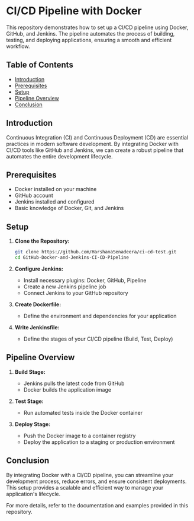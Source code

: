 # CI/CD Pipeline with Docker

This repository demonstrates how to set up a CI/CD pipeline using Docker, GitHub, and Jenkins. The pipeline automates the process of building, testing, and deploying applications, ensuring a smooth and efficient workflow.

## Table of Contents
- [Introduction](#introduction)
- [Prerequisites](#prerequisites)
- [Setup](#setup)
- [Pipeline Overview](#pipeline-overview)
- [Conclusion](#conclusion)

## Introduction
Continuous Integration (CI) and Continuous Deployment (CD) are essential practices in modern software development. By integrating Docker with CI/CD tools like GitHub and Jenkins, we can create a robust pipeline that automates the entire development lifecycle.

## Prerequisites
- Docker installed on your machine
- GitHub account
- Jenkins installed and configured
- Basic knowledge of Docker, Git, and Jenkins

## Setup
1. **Clone the Repository:**
   ```sh
   git clone https://github.com/HarshanaSenadeera/ci-cd-test.git
   cd GitHub-Docker-and-Jenkins-CI-CD-Pipeline
   ```

2. **Configure Jenkins:**
   - Install necessary plugins: Docker, GitHub, Pipeline
   - Create a new Jenkins pipeline job
   - Connect Jenkins to your GitHub repository

3. **Create Dockerfile:**
   - Define the environment and dependencies for your application

4. **Write Jenkinsfile:**
   - Define the stages of your CI/CD pipeline (Build, Test, Deploy)

## Pipeline Overview
1. **Build Stage:**
   - Jenkins pulls the latest code from GitHub
   - Docker builds the application image

2. **Test Stage:**
   - Run automated tests inside the Docker container

3. **Deploy Stage:**
   - Push the Docker image to a container registry
   - Deploy the application to a staging or production environment

## Conclusion
By integrating Docker with a CI/CD pipeline, you can streamline your development process, reduce errors, and ensure consistent deployments. This setup provides a scalable and efficient way to manage your application's lifecycle.

For more details, refer to the documentation and examples provided in this repository.
